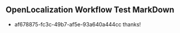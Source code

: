 ## OpenLocalization Workflow Test MarkDown
* af678875-fc3c-49b7-af5e-93a640a444cc thanks!

<!--HONumber=Jul16_HO2-->


